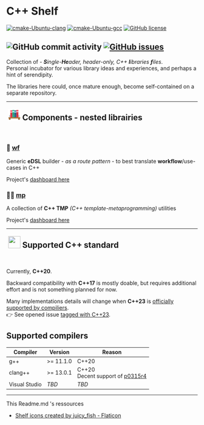 # C++ Shelf

[![cmake-Ubuntu-clang](https://github.com/GuillaumeDua/CppShelf/actions/workflows/cmake-Ubuntu-clang.yml/badge.svg)](https://github.com/GuillaumeDua/CppShelf/actions/workflows/cmake-Ubuntu-clang.yml)
[![cmake-Ubuntu-gcc](https://github.com/GuillaumeDua/CppShelf/actions/workflows/cmake-Ubuntu-gcc.yml/badge.svg)](https://github.com/GuillaumeDua/CppShelf/actions/workflows/cmake-Ubuntu-gcc.yml)
[![GitHub license](https://img.shields.io/github/license/GuillaumeDua/CppShelf)](https://github.com/GuillaumeDua/CppShelf/blob/main/LICENSE)

![GitHub commit activity](https://img.shields.io/github/commit-activity/y/GuillaumeDua/CppShelf)
[![GitHub issues](https://img.shields.io/github/issues/GuillaumeDua/CppShelf)](https://github.com/GuillaumeDua/CppShelf/issues)
---

Collection of - ***S**ingle-**He**ader, header-only, C++ **l**ibraries **f**iles*.  
Personal incubator for various library ideas and experiences, and perhaps a hint of serendipity.

The libraries here could, once mature enough, become self-contained on a separate repository.

---

<img src="./documentation/images/Shelf_icons_created_by_juicy_fish_Flaticon.png" alt="" align="left" width="32" height="32" style="Padding: 5px"/>

## Components - nested librairies

<br>

### 🌊 [wf](https://github.com/GuillaumeDua/CppShelf/blob/main/documentation/wf.md)

Generic **eDSL** builder - *as a route pattern* - to best translate **workflow**/use-cases in C++

Project's [dashboard here](https://github.com/GuillaumeDua/CppShelf/projects/1)

### 🧙‍♂️ [mp](https://github.com/GuillaumeDua/CppShelf/blob/main/includes/mp/csl/mp.hpp)

A collection of **C++ TMP** *(C++ template-metaprogramming)* utilities

Project's [dashboard here](https://github.com/GuillaumeDua/CppShelf/projects/2)

---

<img src="https://raw.githubusercontent.com/isocpp/logos/master/cpp_logo.svg" alt="" align="left" width="32" height="32" style="Padding: 5px"/>

## Supported C++ standard

<br>

Currently, **C++20**.

Backward compatibility with **C++17** is mostly doable, but requires additional effort and is not something planned for now.  

Many implementations details will change when **C++23** is [officially supported by compiliers](https://en.cppreference.com/w/cpp/compiler_support).  
👉 See opened issue [tagged with C++23](https://github.com/GuillaumeDua/CppShelf/issues?q=is%3Aissue+is%3Aopen+label%3AC%2B%2B23).

## Supported compilers

| Compiler       | Version       | Reason |
| -------------- | ------------- | ------ |
| g++            | >= 11.1.0     | C++20  |
| clang++        | >= 13.0.1     | C++20<br>Decent support of [p0315r4](https://www.open-std.org/jtc1/sc22/wg21/docs/papers/2017/p0315r4.pdf) |
| Visual Studio  | *TBD*         | *TBD*  |

---

This Readme.md 's ressources

- [Shelf icons created by juicy_fish - Flaticon](https://www.flaticon.com/free-icons/shelf)
